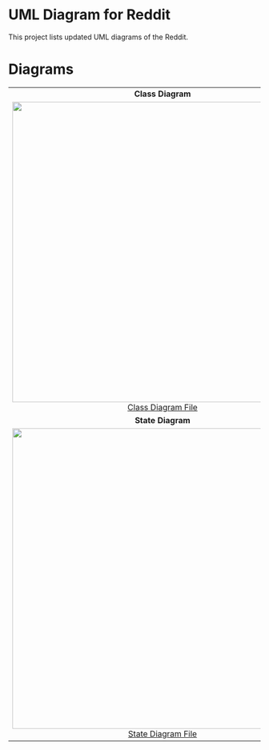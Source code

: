 # UML Diagram for Reddit 

This project lists updated UML diagrams of the Reddit.
# Diagrams 
|  |  |
| :---: | :---: |
| **Class Diagram** | **Use Case Diagram** |
|<img src= "https://github.com/QuanNguen/CS151-TeamBOQ/blob/main/Update%20Diagrams/Class%20Diagram.png" width="600"><a href="https://github.com/QuanNguen/CS151-TeamBOQ/blob/main/Update%20Diagrams/Class%20Diagram.png">Class Diagram File</a> | <img src = "https://github.com/QuanNguen/CS151-TeamBOQ/blob/main/Update%20Diagrams/Use%20Case%20Diagram.png" width="600"><a href="https://github.com/QuanNguen/CS151-TeamBOQ/blob/main/Update%20Diagrams/Use%20Case%20Diagram.png">Use Case Diagram File</a> |
| **State Diagram** | **Sequence Diagram** |
|<img src= "https://github.com/QuanNguen/CS151-TeamBOQ/blob/main/Update%20Diagrams/State%20Diagram.png" width="600"><a href="https://github.com/QuanNguen/CS151-TeamBOQ/blob/main/Update%20Diagrams/State%20Diagram.png">State Diagram File</a> | <img src = "" width="600"><a href="">Sequence Diagram File</a> |
